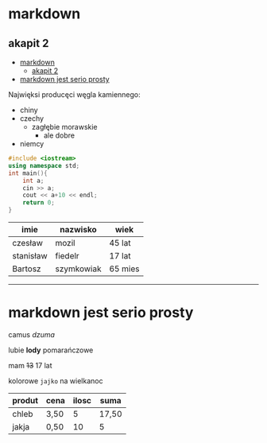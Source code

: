 # markdown

## akapit 2

- [markdown](#markdown)
  - [akapit 2](#akapit-2)
- [markdown jest serio prosty](#markdown-jest-serio-prosty)

Najwięksi producęci węgla kamiennego:

* chiny
* czechy
    * zagłębie morawskie
        * ale dobre
* niemcy

```c++
#include <iostream>
using namespace std;
int main(){
    int a;
    cin >> a;
    cout << a+10 << endl;
    return 0;
}
```

| imie      | nazwisko   | wiek    |
| --------- | ---------- | ------- |
| czesław   | mozil      | 45 lat  |
| stanisław | fiedelr    | 17 lat  |
| Bartosz   | szymkowiak | 65 mies |

---
# markdown jest serio prosty

camus *dzuma*

lubie **lody** pomarańczowe

mam ~~13~~ 17 lat

kolorowe `jajko` na wielkanoc 

| produt | cena | ilosc | suma  |
| ------ | ---- | ----- | ----- |
| chleb  | 3,50 | 5     | 17,50 |
| jakja  | 0,50 | 10    | 5     |



